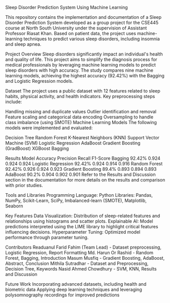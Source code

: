 Sleep Disorder Prediction System Using Machine Learning


This repository contains the implementation and documentation of a Sleep Disorder Prediction System developed as a group project for the CSE445 course at North South University under the supervision of Assistant Professor Riasat Khan. Based on patient data, the project uses machine-learning techniques to predict various sleep disorders, including insomnia and sleep apnea.

Project Overview
Sleep disorders significantly impact an individual's health and quality of life. This project aims to simplify the diagnosis process for medical professionals by leveraging machine learning models to predict sleep disorders with high accuracy. The study compares nine machine learning models, achieving the highest accuracy (92.42%) with the Bagging and Logistic Regression models.

Dataset
The project uses a public dataset with 12 features related to sleep habits, physical activity, and health indicators. Key preprocessing steps include:

Handling missing and duplicate values
Outlier identification and removal
Feature scaling and categorical data encoding
Oversampling to handle class imbalance (using SMOTE)
Machine Learning Models
The following models were implemented and evaluated:

Decision Tree
Random Forest
K-Nearest Neighbors (KNN)
Support Vector Machine (SVM)
Logistic Regression
AdaBoost
Gradient Boosting (GradBoost)
XGBoost
Bagging


Results
Model	Accuracy	Precision	Recall	F1-Score
Bagging	92.42%	0.924	0.924	0.924
Logistic Regression	92.42%	0.924	0.914	0.916
Random Forest	92.42%	0.926	0.924	0.923
Gradient Boosting	89.4%	0.893	0.894	0.893
AdaBoost	90.2%	0.904	0.902	0.901
Refer to the Results and Discussion section in the documentation for more details on the results and comparison with prior studies.

Tools and Libraries
Programming Language: Python
Libraries: Pandas, NumPy, Scikit-Learn, SciPy, Imbalanced-learn (SMOTE), Matplotlib, Seaborn

Key Features
Data Visualization: Distribution of sleep-related features and relationships using histograms and scatter plots.
Explainable AI: Model predictions interpreted using the LIME library to highlight critical features influencing decisions.
Hyperparameter Tuning: Optimized model performance through parameter tuning.

Contributors
Readuanul Farid Fahim (Team Lead) - Dataset preprocessing, Logistic Regression, Report Formatting
Md. Harun Or Rashid - Random Forest, Bagging, Introduction
Masum Musfiq - Gradient Boosting, AdaBoost, Abstract, Conclusion
Mithila Sutradhar - Dataset and Preprocessing, Decision Tree, Keywords
Nasid Ahmed Chowdhury - SVM, KNN, Results and Discussion

Future Work
Incorporating advanced datasets, including health and biometric data
Applying deep learning techniques and leveraging polysomnography recordings for improved predictions
